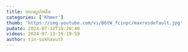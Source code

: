 ```yaml
---
title: បាបស្នេហ៍អតីត
categories: ['Khmer']
thumb: 'https://img.youtube.com/vi/B6tW_fcinpc/maxresdefault.jpg'
pudate: 2024-07-12T19:20:40
videos: 2024-07-13-19-19-59
author: tin-sokhavuth
---
```

